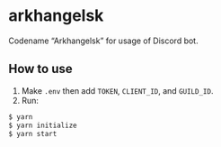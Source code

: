 # arkhangelsk

Codename “Arkhangelsk” for usage of Discord bot.

## How to use

1. Make `.env` then add `TOKEN`, `CLIENT_ID`, and `GUILD_ID`.
2. Run:
```bash
$ yarn
$ yarn initialize
$ yarn start
```

